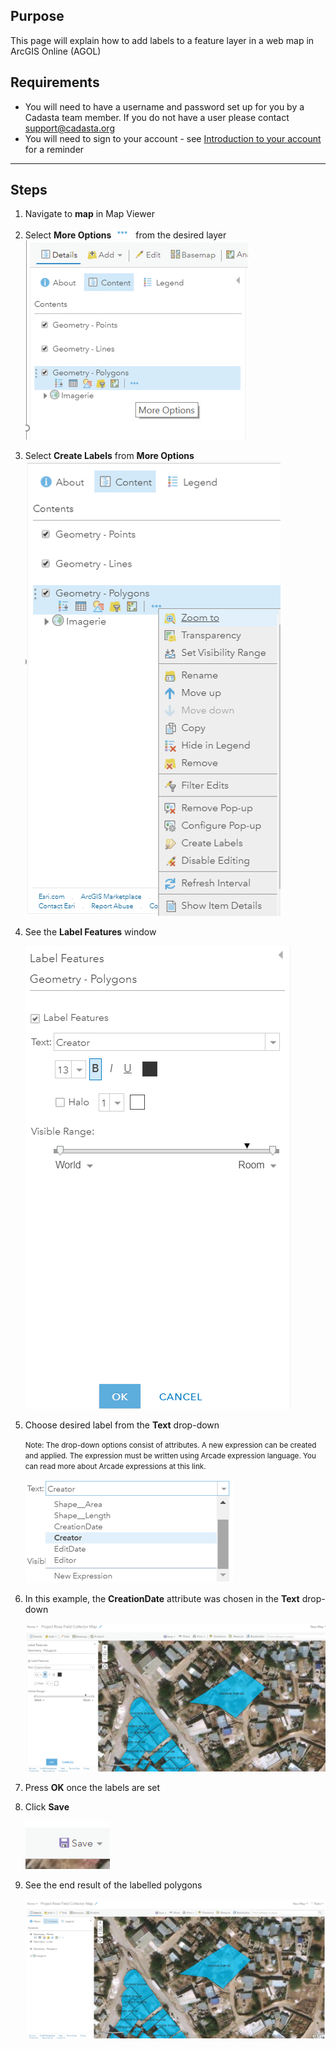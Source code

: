 ## Purpose

This page will explain how to add labels to a feature layer in a web map in ArcGIS Online (AGOL)

## Requirements

* You will need to have a username and password set up for you by a Cadasta team member. If you do not have a user please contact support@cadasta.org
* You will need to sign to your account - see [Introduction to your account](intro_to_account/index.md) for a reminder

-----

## Steps

1.	Navigate to **map** in Map Viewer

2.	Select **More Options** ![](imgs/image5.png) from the desired layer
![](imgs/image8.png)

3.	Select **Create Labels** from **More Options**
![](imgs/image6.png)

4.	See the **Label Features** window

    ![](imgs/image7.png)

5.	Choose desired label from the **Text** drop-down

    <small>Note: The drop-down options consist of attributes. A new expression can be created and applied. The expression must be written using Arcade expression language. You can read more about Arcade expressions at this link.</small>

    ![](imgs/image1.png)

6.	In this example, the **CreationDate** attribute was chosen in the **Text** drop-down

    ![](imgs/image3.png)

7.	Press **OK** once the labels are set

8.	Click **Save**

    ![](imgs/image2.png)

9.	See the end result of the labelled polygons

    ![](imgs/image4.png)
